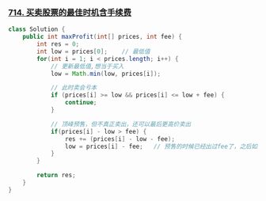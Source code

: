 ### [714. 买卖股票的最佳时机含手续费](https://leetcode.cn/problems/best-time-to-buy-and-sell-stock-with-transaction-fee/)

```java
class Solution {
    public int maxProfit(int[] prices, int fee) {
        int res = 0;
        int low = prices[0];    // 最低值
        for(int i = 1; i < prices.length; i++) {
            // 更新最低值,想当于买入
            low = Math.min(low, prices[i]);

            // 此时卖会亏本
            if (prices[i] >= low && prices[i] <= low + fee) {
                continue;
            }

            // 顶峰预售，但不真正卖出，还可以最后更高价卖出
            if(prices[i] - low > fee) {
                res += (prices[i] - low - fee);
                low = prices[i] - fee;   // 预售的时候已经出过fee了，之后如果再卖这股不需要再出fee
            }
        }

        return res;
    }
}
```

